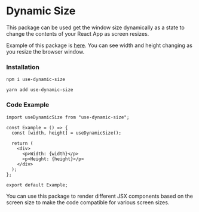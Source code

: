 # Dynamic Size

This package can be used get the window size dynamically as a state to change the contents of your React App as screen resizes. 

Example of this package is [here](https://cocky-sinoussi-e8fd74.netlify.app/).
You can see width and height changing as you resize the browser window.

### Installation
```
npm i use-dynamic-size
```
```
yarn add use-dynamic-size
```

### Code Example

```
import useDynamicSize from "use-dynamic-size";

const Example = () => {
  const [width, height] = useDynamicSize();

  return (
    <div>
      <p>Width: {width}</p>
      <p>Height: {height}</p>
    </div>
  );
};

export default Example;
```

You can use this package to render different JSX components based on the screen size to make the code compatible for various screen sizes.
